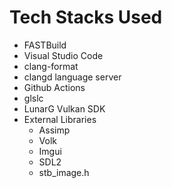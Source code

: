 # Tech Stacks Used
- FASTBuild
- Visual Studio Code
- clang-format
- clangd language server
- Github Actions
- glslc
- LunarG Vulkan SDK
- External Libraries
  - Assimp
  - Volk
  - Imgui
  - SDL2
  - stb_image.h
  